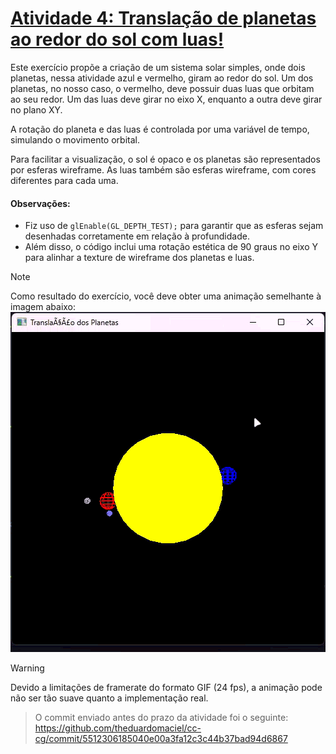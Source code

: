 # [Atividade 4: Translação de planetas ao redor do sol com luas!](./activity4.c)

Este exercício propõe a criação de um sistema solar simples, onde dois planetas, nessa atividade azul e vermelho, giram ao redor do sol. Um dos planetas, no nosso caso, o vermelho, deve possuir duas luas que orbitam ao seu redor. Um das luas deve girar no eixo X, enquanto a outra deve girar no plano XY.

A rotação do planeta e das luas é controlada por uma variável de tempo, simulando o movimento orbital.

Para facilitar a visualização, o sol é opaco e os planetas são representados por esferas wireframe. As luas também são esferas wireframe, com cores diferentes para cada uma.

#### Observações:
- Fiz uso de `glEnable(GL_DEPTH_TEST);` para garantir que as esferas sejam desenhadas corretamente em relação à profundidade.
- Além disso, o código inclui uma rotação estética de 90 graus no eixo Y para alinhar a texture de wireframe dos planetas e luas.

> [!NOTE]
> Como resultado do exercício, você deve obter uma animação semelhante à imagem abaixo:
> ![Sistema Solar](./sistema_solar.gif)

> [!WARNING]
> Devido a limitações de framerate do formato GIF (24 fps), a animação pode não ser tão suave quanto a implementação real.

> O commit enviado antes do prazo da atividade foi o seguinte: https://github.com/theduardomaciel/cc-cg/commit/5512306185040e00a3fa12c3c44b37bad94d6867